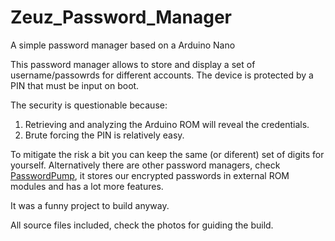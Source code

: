 # Zeuz_Password_Manager
A simple password manager based on a Arduino Nano

This password manager allows to store and display a set of username/passowrds for different accounts.
The device is protected by a PIN that must be input on boot.

The security is questionable because:
1. Retrieving and analyzing the Arduino ROM will reveal the credentials.
2. Brute forcing the PIN is relatively easy.

To mitigate the risk a bit you can keep the same (or diferent) set of digits for yourself.
Alternatively there are other password managers, check [PasswordPump](https://www.hackster.io/dan-murphy/passwordpump-passwords-manager-7c6d84), it stores our encrypted passwords in external ROM modules and has a lot more features.

It was a funny project to build anyway.

All source files included, check the photos for guiding the build.
